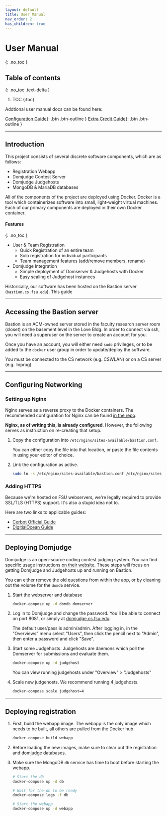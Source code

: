 ```yaml
---
layout: default
title: User Manual
nav_order: 2
has_children: true
---
```


# User Manual
{: .no_toc }

## Table of contents
{: .no_toc .text-delta }

1. TOC
{:toc}


Addtional user manual docs can be found here:

[Configuration Guide](./configuration){: .btn .btn-outline }
[Extra Credit Guide](./extra-credit){: .btn .btn-outline }

---
## Introduction

This project consists of several discrete software components, which are as follows:

  - Registration Webapp
  - Domjudge Contest Server
  - Domjudge Judgehosts
  - MongoDB & MariaDB databases

All of the components of the project are deployed using Docker. Docker is a tool which containerizes software into small, light-weight virtual machines. Each of our primary components are deployed in their own Docker container.

#### Features
{: .no_toc }

  - User & Team Registration
    - Quick Registration of an entire team
    - Solo registration for individual participants
    - Team management features (add/remove members, rename)
  - Domjudge Integration
    - Simple deployment of Domserver & Judgehosts with Docker
    - Easy scaling of Judgehost instances

Historically, our software has been hosted on the Bastion server (`bastion.cs.fsu.edu`). This guide

---
## Accessing the Bastion server

Bastion is an ACM-owned server stored in the faculty research server room (closet) on the basement level in the Love Bldg. In order to connect via ssh, you will need a superuser on the server to create an account for you.

Once you have an account, you will either need `sudo` privileges, or to be added to the `docker` user group in order to update/deploy the software.

You must be connected to the CS network (e.g. CSWLAN) or on a CS server (e.g. linprog)

---
## Configuring Networking

### Setting up Nginx

Nginx serves as a reverse proxy to the Docker containers. The recommended configuration for Nginx can be found [in the repo](https://github.com/FSU-ACM/Contest-Server/blob/master/config/nginx/bastion.conf).

__Nginx, as of writing this, is already configured__. However, the following serves as instruction on re-creating that setup.

1. Copy the configuration into `/etc/nginx/sites-available/bastion.conf`.

    You can either copy the file into that location, or paste the file contents in using your editor of choice.

2. Link the configuration as active.

    ``` bash
    sudo ln -s /etc/nginx/sites-available/bastion.conf /etc/nginx/sites-enabled
    ```

### Adding HTTPS

Because we're hosted on FSU webservers, we're legally required to provide SSL/TLS (HTTPS) support. It's also a stupid idea not to.

Here are two links to applicable guides:
- [Cerbot Official Guide](https://certbot.eff.org/lets-encrypt/ubuntuxenial-nginx)
- [DigitialOcean Guide](https://www.digitalocean.com/community/tutorials/how-to-set-up-let-s-encrypt-with-nginx-server-blocks-on-ubuntu-16-04)

---
## Deploying Domjudge

Domjudge is an open-source coding contest judging system. You can find specific usage instructions [on their website](https://www.domjudge.org/). These steps will focus on getting Domjudge and Judgehosts up and running on Bastion.

You can either remove the old questions from within the app, or by cleaning out the volume for the `domdb` service.

1. Start the webserver and database

    ``` bash
    docker-compose up -d domdb domserver
    ```

2. Log in to Domjudge and change the password. You'll be able to connect on port 8081, or simply at [domjudge.cs.fsu.edu](https://domjudge.cs.fsu.edu).

    The default user/pass is admin/admin. After logging in, in the "Overviews" menu select "Users", then click the pencil next to "Admin", then enter a password and click "Save".

3. Start some Judgehosts. Judgehosts are daemons which poll the Domserver for submissions and evaluate them.

    ``` bash
    docker-compose up -d judgehost
    ```

    You can view running judgehosts under "Overview" > "Judgehosts"

4. Scale new judgehosts. We recommend running 4 judgehosts.

    ``` bash
    docker-compose scale judgehost=4
    ```

---
## Deploying registration

1. First, build the webapp image. The webapp is the only image which needs to be built, all others are pulled from the Docker hub.

    ``` bash
    docker-compose build webapp
    ```

2. Before loading the new images, make sure to clear out the registration and domjudge databases.

3. Make sure the MongoDB `db` service has time to boot before starting the webapp.

    ``` bash
    # Start the db
    docker-compose up -d db

    # Wait for the db to be ready
    docker-compose logs -f db

    # Start the webapp
    docker-compose up -d webapp
    ```


